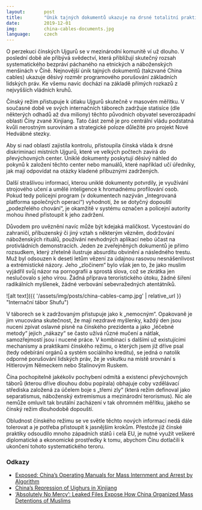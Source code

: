 ```yaml
---
layout:       post
title:        "Únik tajných dokumentů ukazuje na drsné totalitní praktiky v Číně"
date:         2019-12-01
img:          china-cables-documents.jpg
language:     czech
---
```


O perzekuci čínských Ujgurů se v mezinárodní komunitě ví už dlouho. V poslední době ale přibývá svědectví, která přibližují skutečný rozsah systematického bezpráví páchaného na etnických a náboženských menšinách v Číně. Nejnovější únik tajných dokumentů (takzvané China cables) ukazuje  děsivý rozměr programového porušování základních lidských práv. Ke všemu navíc dochází  na základě přímých rozkazů z nejvyšších vládních kruhů.

<!--more-->

Čínský režim přistupuje k útlaku Ujgurů skutečně v masovém měřítku. V současné době ve svých internačních táborech zadržuje statisíce (dle některých odhadů až dva miliony) těchto původních obyvatel severozápadní oblasti Číny zvané Xinjiang. Tato část země je pro centrální vládu podstatná kvůli nerostným surovinám a strategické poloze důležité pro projekt Nové Hedvábné stezky.

Aby si nad oblastí zajistila kontrolu, přistoupila čínská vláda k drsné diskriminaci místních Ujgurů, které ve velkých počtech zavírá do převýchovných center. Uniklé dokumenty poskytují děsivý náhled do pokynů k založení těchto center nebo manuálů, které například učí úředníky, jak mají odpovídat na otázky kladené příbuznými zadržených.

Další strašlivou informací, kterou uniklé dokumenty potvrdily, je využívání strojového učení a umělé inteligence k hromadnému profilování osob. Pokud tedy policejní program (v dokumentech nazýván „Integrovaná platforma společných operací“) vyhodnotí, že se dotyčný dopouští „podezřelého chování“, je okamžitě v systému označen a policejní autority mohou ihned přistoupit k jeho zadržení.

Důvodem pro uvěznění navíc může být kdejaká maličkost. Vycestování do zahraničí, příbuzenský či jiný vztah s některým vězněm, dodržování náboženských rituálů, používání nevhodných aplikací nebo účast na protivládních demonstracích. Jeden ze zveřejněných dokumentů je přímo rozsudkem, který zřetelně ilustruje absurditu obvinění a následného trestu. Muž byl odsouzen k deseti letům vězení za údajnou rasovou nesnášenlivost a extrémistické názory. Jeho „zločinem“ bylo však jen to, že jako muslim vyjádřil svůj názor na pornografii a sprostá slova, což se zkrátka jen neslučovalo s jeho vírou. Žádná příprava teroristického útoku, žádné šíření radikálních myšlenek, žádné verbování sebevražedných atentátníků.

![alt text]({{ '/assets/img/posts/china-cables-camp.jpg' | relative_url }} "Internační tábor Shufu")

V táborech se k zadržovaným přistupuje jako k „nemocným“. Opakovaně je jim vnucována skutečnost, že mají nezdravé myšlenky, každý den jsou nuceni zpívat oslavné písně na čínského prezidenta a jako „léčebné metody“ jejich „nákazy“ se často užívá různé mučení a nátlak, samozřejmostí jsou i nucené práce. V kombinaci s dalšími už existujícími mechanismy a praktikami čínského režimu, o kterých jsem již dříve psal (tedy odebírání orgánů a systém sociálního kreditu), se jedná o natolik odporné porušování lidských práv, že je vskutku na místě srovnání s Hitlerovým Německem nebo Stalinovým Ruskem.

Čína pochopitelně jakékoliv pochybení odmítá a existenci převýchovných táborů (kterou dříve dlouhou dobu popírala) obhajuje coby vzdělávací střediska založená za účelem boje s „třemi zly“ (která režim definoval jako separatismus, náboženský extremismus a mezinárodní terorismus). Nic ale nemůže omluvit tak brutální zacházení v tak ohromném měřítku, jakého se čínský režim dlouhodobě dopouští.

Obludnost čínského režimu se ve světle těchto nových informací nedá dále tolerovat a je potřeba přistoupit k jasnějším krokům. Přestože již čínské praktiky odsoudilo mnoho západních států i celá EU, je nutné využít veškeré diplomatické a ekonomické prostředky k tomu, abychom Čínu dotlačili k ukončení tohoto systematického teroru.

### Odkazy
* [Exposed: China’s Operating Manuals for Mass Internment and Arrest by Algorithm](https://www.icij.org/investigations/china-cables/exposed-chinas-operating-manuals-for-mass-internment-and-arrest-by-algorithm/)
* [China’s Repression of Uighurs in Xinjiang](https://www.cfr.org/backgrounder/chinas-repression-uighurs-xinjiang)
* [‘Absolutely No Mercy’: Leaked Files Expose How China Organized Mass Detentions of Muslims](https://www.nytimes.com/interactive/2019/11/16/world/asia/china-xinjiang-documents.html)
